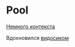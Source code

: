 # Pool
[Немного контекста](http://xcont.com/about.html)

Вдохновился [видосиком](https://www.youtube.com/watch?v=IdwR58QmCo8)
